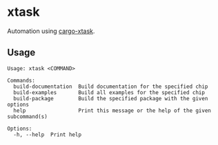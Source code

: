 # xtask

Automation using [cargo-xtask](https://github.com/matklad/cargo-xtask).

## Usage

```text
Usage: xtask <COMMAND>

Commands:
  build-documentation  Build documentation for the specified chip
  build-examples       Build all examples for the specified chip
  build-package        Build the specified package with the given options
  help                 Print this message or the help of the given subcommand(s)

Options:
  -h, --help  Print help
```

